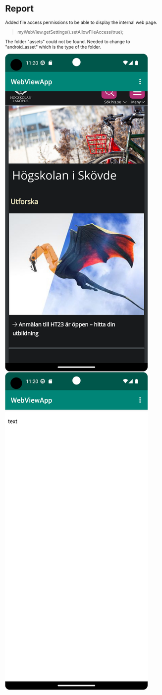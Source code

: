 
# Report

Added file access permissions to be able to display the internal web page.
> myWebView.getSettings().setAllowFileAccess(true);

The folder "assets" could not be found. Needed to change to "android_asset" which is the type of the
folder.

![](external.png)
![](internal.png)
